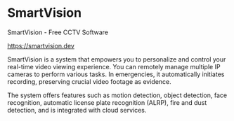 # SmartVision

SmartVision - Free CCTV Software

https://smartvision.dev

SmartVision is a system that empowers you to personalize and control your real-time video viewing experience. You can remotely manage multiple IP cameras to perform various tasks. In emergencies, it automatically initiates recording, preserving crucial video footage as evidence.

The system offers features such as motion detection, object detection, face recognition, automatic license plate recognition (ALRP), fire and dust detection, and is integrated with cloud services.
